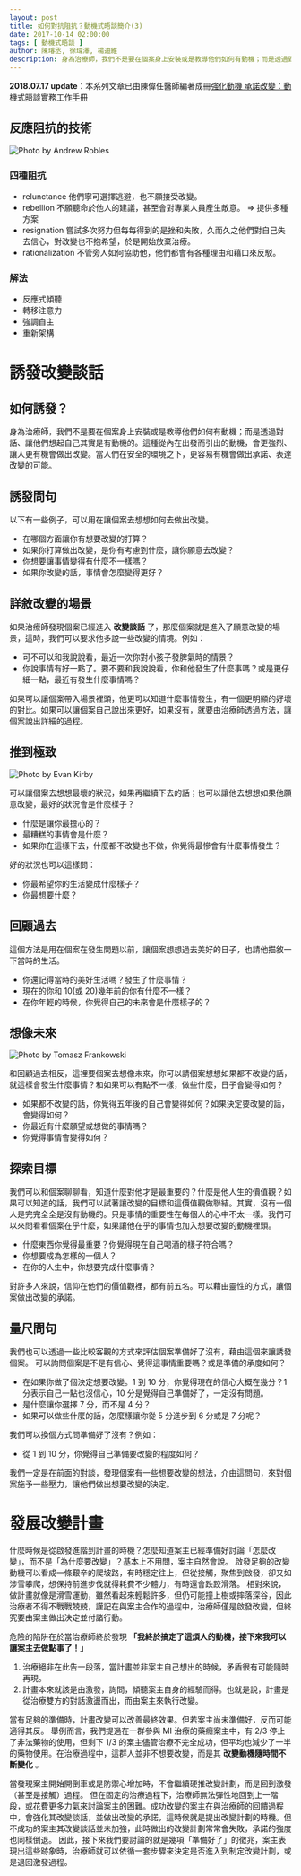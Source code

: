 ```yaml
---
layout: post
title: 如何對抗阻抗？動機式晤談簡介(3) 
date: 2017-10-14 02:00:00
tags: [ 動機式晤談 ]
author: 陳璿丞, 徐瑋澤, 楊迪維
description: 身為治療師，我們不是要在個案身上安裝或是教導他們如何有動機；而是透過對話、讓他們想起自己其實是有動機的。這種從內在出發而引出的動機，會更強烈、讓人更有機會做出改變。當人們在安全的環境之下，更容易有機會做出承諾、表達改變的可能。
---
```


**2018.07.17 update**：本系列文章已由陳偉任醫師編著成冊[強化動機 承諾改變：動機式晤談實務工作手冊](http://www.books.com.tw/exep/assp.php/poligen/products/0010790177?utm_source=poligen&utm_medium=ap-books&utm_content=recommend&utm_campaign=ap-201807)


反應阻抗的技術
--------------

![Photo by Andrew Robles](https://i.imgur.com/MnNl9Jz.jpg)

### 四種阻抗

-   relunctance 他們寧可選擇逃避，也不願接受改變。
-   rebellion 不願聽命於他人的建議，甚至會對專業人員產生敵意。 =&gt; 提供多種方案
-   resignation 嘗試多次努力但每每得到的是挫和失敗，久而久之他們對自己失去信心，對改變也不抱希望，於是開始放棄治療。
-   rationalization 不管旁人如何協助他，他們都會有各種理由和藉口來反駁。

### 解法

-   反應式傾聽
-   轉移注意力
-   強調自主
-   重新架構

<!--more-->

誘發改變談話
============

如何誘發？
----------

身為治療師，我們不是要在個案身上安裝或是教導他們如何有動機；而是透過對話、讓他們想起自己其實是有動機的。這種從內在出發而引出的動機，會更強烈、讓人更有機會做出改變。當人們在安全的環境之下，更容易有機會做出承諾、表達改變的可能。

誘發問句
--------

以下有一些例子，可以用在讓個案去想想如何去做出改變。

-   在哪個方面讓你有想要改變的打算？
-   如果你打算做出改變，是你有考慮到什麼，讓你願意去改變？
-   你想要讓事情變得有什麼不一樣嗎？
-   如果你改變的話，事情會怎麼變得更好？

詳敘改變的場景
--------------

如果治療師發現個案已經進入 **改變談話** 了，那麼個案就是進入了願意改變的場景，這時，我們可以要求他多說一些改變的情境。例如：

-   可不可以和我說說看，最近一次你對小孩子發脾氣時的情景？
-   你說事情有好一點了。要不要和我說說看，你和他發生了什麼事嗎？或是更仔細一點，最近有發生什麼事情嗎？

如果可以讓個案帶入場景裡頭，他更可以知道什麼事情發生，有一個更明顯的好壞的對比。如果可以讓個案自己說出來更好，如果沒有，就要由治療師透過方法，讓個案說出詳細的過程。

推到極致
--------

![Photo by Evan Kirby](https://i.imgur.com/ovaqUpu.jpg)

可以讓個案去想想最壞的狀況，如果再繼續下去的話；也可以讓他去想想如果他願意改變，最好的狀況會是什麼樣子？

-   什麼是讓你最擔心的？
-   最糟糕的事情會是什麼？
-   如果你在這樣下去，什麼都不改變也不做，你覺得最慘會有什麼事情發生？

好的狀況也可以這樣問：

-   你最希望你的生活變成什麼樣子？
-   你最想要什麼？

回顧過去
--------

這個方法是用在個案在發生問題以前，讓個案想想過去美好的日子，也請他描敘一下當時的生活。

-   你還記得當時的美好生活嗎？發生了什麼事情？
-   現在的你和 10(或 20)幾年前的你有什麼不一樣？
-   在你年輕的時候，你覺得自己的未來會是什麼樣子的？

想像未來
--------

![Photo by Tomasz Frankowski](https://i.imgur.com/eTwM8SV.jpg)

和回顧過去相反，這裡要個案去想像未來，你可以請個案想想如果都不改變的話，就這樣會發生什麼事情？和如果可以有點不一樣，做些什麼，日子會變得如何？

-   如果都不改變的話，你覺得五年後的自己會變得如何？如果決定要改變的話，會變得如何？
-   你最近有什麼願望或想做的事情嗎？
-   你覺得事情會變得如何？

探索目標
--------

我們可以和個案聊聊看，知道什麼對他才是最重要的？什麼是他人生的價值觀？如果可以知道的話，我們可以試著讓改變的目標和這價值觀做聯結。其實，沒有一個人是完完全全是沒有動機的。只是事情的重要性在每個人的心中不太一樣。我們可以來問看看個案在乎什麼，如果讓他在乎的事情也加入想要改變的動機裡頭。

-   什麼東西你覺得最重要？你覺得現在自己喝酒的樣子符合嗎？
-   你想要成為怎樣的一個人？
-   在你的人生中，你想要完成什麼事情？

對許多人來說，信仰在他們的價值觀裡，都有前五名。可以藉由靈性的方式，讓個案做出改變的承諾。

量尺問句
--------

我們也可以透過一些比較客觀的方式來評估個案準備好了沒有，藉由這個來讓誘發個案。 可以詢問個案是不是有信心、覺得這事情重要嗎？或是準備的承度如何？

-   在如果你做了個決定想要改變。1 到 10 分，你覺得現在的信心大概在幾分？1 分表示自己一點也沒信心，10 分是覺得自己準備好了，一定沒有問題。
-   是什麼讓你選擇 7 分，而不是 4 分？
-   如果可以做些什麼的話，怎麼樣讓你從 5 分進步到 6 分或是 7 分呢？

我們可以換個方式問準備好了沒有？例如：

-   從 1 到 10 分，你覺得自己準備要改變的程度如何？

我們一定是在前面的對談，發現個案有一些想要改變的想法，介由這問句，來對個案施予一些壓力，讓他們做出想要改變的決定。

發展改變計畫
============

什麼時候是從啟發進階到計畫的時機？怎麼知道案主已經準備好討論「怎麼改變」，而不是「為什麼要改變」？基本上不用問，案主自然會說。 啟發足夠的改變動機可以看成一條艱辛的爬坡路，有時穩定往上，但從接觸，聚焦到啟發，卻又如涉雪攀爬，想保持前進步伐就得耗費不少體力，有時還會跌跤滑落。 相對來說，做計畫就像是滑雪運動，雖然看起來輕鬆許多，但仍可能撞上樹或摔落深谷，因此治療者不得不戰戰兢兢，謹記在與案主合作的過程中，治療師僅是啟發改變，但終究要由案主做出決定並付諸行動。

危險的陷阱在於當治療師終於發現 **「我終於搞定了這煩人的動機，接下來我可以讓案主去做點事了！」**

1.  治療絕非在此告一段落，當計畫並非案主自己想出的時候，矛盾很有可能隨時再現。
2.  計畫本來就該是由激發，詢問，傾聽案主自身的經驗而得。也就是說，計畫是從治療雙方的對話激盪而出，而由案主來執行改變。

當有足夠的準備時，計畫改變可以改善最終效果。但若案主尚未準備好，反而可能適得其反。 舉例而言，我們提過在一群參與 MI 治療的藥癮案主中，有 2/3 停止了非法藥物的使用，但剩下 1/3 的案主儘管治療不完全成功，但平均也減少了一半的藥物使用。在治療過程中，這群人並非不想要改變，而是其 **改變動機隨時間不斷變化** 。

當發現案主開始開倒車或是防禦心增加時，不會繼續硬推改變計劃，而是回到激發（甚至是接觸）過程。 但在固定的治療過程下，治療師無法彈性地回到上一階段，或花費更多力氣來討論案主的困難。成功改變的案主在與治療師的回饋過程中，會強化其改變談話，並做出改變的承諾，這時候就是提出改變計劃的時機。但不成功的案主其改變談話並未加強，此時做出的改變計劃常常會失敗，承諾的強度也同樣倒退。 因此，接下來我們要討論的就是幾項「準備好了」的徵兆，案主表現出這些跡象時，治療師就可以依循一套步驟來決定是否進入到制定改變計劃，或是退回激發過程。

